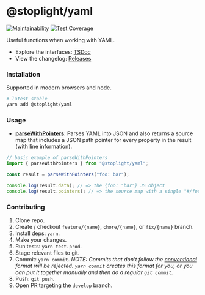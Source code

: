 # @stoplight/yaml

[![Maintainability](https://api.codeclimate.com/v1/badges/5c6d61926d8f87b38b39/maintainability)](https://codeclimate.com/github/stoplightio/yaml/maintainability) [![Test Coverage](https://api.codeclimate.com/v1/badges/5c6d61926d8f87b38b39/test_coverage)](https://codeclimate.com/github/stoplightio/yaml/test_coverage)

Useful functions when working with YAML.

- Explore the interfaces: [TSDoc](https://stoplightio.github.io/yaml)
- View the changelog: [Releases](https://github.com/stoplightio/yaml/releases)

### Installation

Supported in modern browsers and node.

```bash
# latest stable
yarn add @stoplight/yaml
```

### Usage

- **[parseWithPointers](https://stoplightio.github.io/yaml/globals.html#parseWithPointers)**: Parses YAML into JSON and also returns a source map that includes a JSON path pointer for every property in the result (with line information).

```ts
// basic example of parseWithPointers
import { parseWithPointers } from "@stoplight/yaml";

const result = parseWithPointers("foo: bar");

console.log(result.data); // => the {foo: "bar"} JS object
console.log(result.pointers); // => the source map with a single "#/foo" pointer that has position info for the foo property
```

### Contributing

1. Clone repo.
2. Create / checkout `feature/{name}`, `chore/{name}`, or `fix/{name}` branch.
3. Install deps: `yarn`.
4. Make your changes.
5. Run tests: `yarn test.prod`.
6. Stage relevant files to git.
7. Commit: `yarn commit`. _NOTE: Commits that don't follow the [conventional](https://github.com/marionebl/commitlint/tree/master/%40commitlint/config-conventional) format will be rejected. `yarn commit` creates this format for you, or you can put it together manually and then do a regular `git commit`._
8. Push: `git push`.
9. Open PR targeting the `develop` branch.
